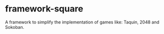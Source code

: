 # framework-square
A framework to simplify the implementation of games like: Taquin, 2048 and Sokoban.
